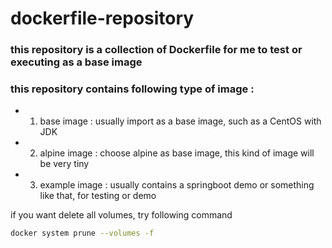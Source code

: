# dockerfile-repository

### this repository is a collection of Dockerfile for me to test or executing as a base image

### this repository contains following type of image :
 - 1. base image : usually import as a base image, such as a CentOS with JDK
 - 2. alpine image : choose alpine as base image, this kind of image will be very tiny
 - 3. example image : usually contains a springboot demo or something like that, for testing or demo
 
if you want delete all volumes, try following command

```bash
docker system prune --volumes -f
```